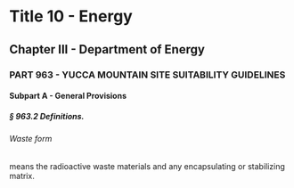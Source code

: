 
# Title 10 - Energy
## Chapter III - Department of Energy
### PART 963 - YUCCA MOUNTAIN SITE SUITABILITY GUIDELINES
#### Subpart A - General Provisions
##### § 963.2 Definitions.
###### Waste form

means the radioactive waste materials and any encapsulating or stabilizing matrix.
